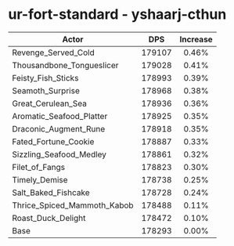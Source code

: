 # ur-fort-standard - yshaarj-cthun
| Actor | DPS | Increase |
|---|:---:|:---:|
|Revenge_Served_Cold|179107|0.46%|
|Thousandbone_Tongueslicer|179028|0.41%|
|Feisty_Fish_Sticks|178993|0.39%|
|Seamoth_Surprise|178968|0.38%|
|Great_Cerulean_Sea|178936|0.36%|
|Aromatic_Seafood_Platter|178925|0.35%|
|Draconic_Augment_Rune|178918|0.35%|
|Fated_Fortune_Cookie|178887|0.33%|
|Sizzling_Seafood_Medley|178861|0.32%|
|Filet_of_Fangs|178823|0.30%|
|Timely_Demise|178738|0.25%|
|Salt_Baked_Fishcake|178728|0.24%|
|Thrice_Spiced_Mammoth_Kabob|178488|0.11%|
|Roast_Duck_Delight|178472|0.10%|
|Base|178293|0.00%|
